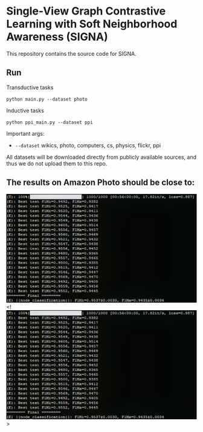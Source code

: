 # Single-View Graph Contrastive Learning with Soft Neighborhood Awareness (SIGNA)

This repository contains the source code for SIGNA. 

## Run

Transductive tasks
```shell
python main.py --dataset photo 
```

Inductive tasks
```shell
python ppi_main.py --dataset ppi
```

Important args:
* `--dataset` wikics, photo, computers, cs, physics, flickr, ppi

All datasets will be downloaded directly from publicly available sources, and thus we do not upload them to this repo.

## The results on Amazon Photo should be close to:

![example_photo.jpg](https://github.com/sunisfighting/NETON/blob/main/example_photo.jpg)
<! <img width="600" src="https://github.com/sunisfighting/NETON/blob/main/example_photo.jpg"/>  >

